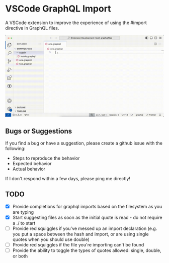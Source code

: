 # VSCode GraphQL Import

A VSCode extension to improve the experience of using the #import directive in GraphQL files.

![extension demo](https://github.com/lalunamel/vscode-graphql-import/blob/da5ce73c6c689ea753d89645d1e533dd81b9198d/extension-demo.gif?raw=true)

## Bugs or Suggestions

If you find a bug or have a suggestion, please create a github issue with the following:

- Steps to reproduce the behavior
- Expected behavior
- Actual behavior

If I don't respond within a few days, please ping me directly!

## TODO

- [x] Provide completions for graphql imports based on the filesystem as you are typing
- [x] Start suggesting files as soon as the initial quote is read - do not require a ./ to start
- [ ] Provide red squiggles if you've messed up an import declaration (e.g. you put a space between the hash and import, or are using single quotes when you should use double)
- [ ] Provide red squiggles if the file you're importing can't be found
- [ ] Provide the ability to toggle the types of quotes allowed: single, double, or both
